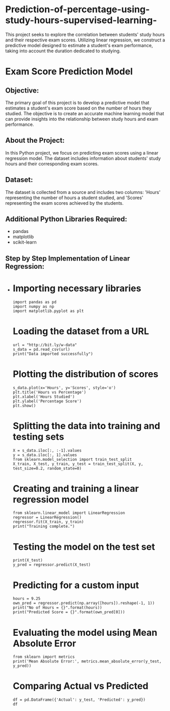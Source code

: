 # Prediction-of-percentage-using-study-hours-supervised-learning-
This project seeks to explore the correlation between students' study hours and their respective exam scores. Utilizing linear regression, we construct a predictive model designed to estimate a student's exam performance, taking into account the duration dedicated to studying.
# Exam Score Prediction Model

## Objective:

The primary goal of this project is to develop a predictive model that estimates a student's exam score based on the number of hours they studied. The objective is to create an accurate machine learning model that can provide insights into the relationship between study hours and exam performance.

## About the Project:

In this Python project, we focus on predicting exam scores using a linear regression model. The dataset includes information about students' study hours and their corresponding exam scores.

## Dataset:

The dataset is collected from a source and includes two columns: 'Hours' representing the number of hours a student studied, and 'Scores' representing the exam scores achieved by the students.

## Additional Python Libraries Required:

- pandas
- matplotlib
- scikit-learn


## Step by Step Implementation of Linear Regression:

<ul>
  <li> 
    
# Importing necessary libraries
    import pandas as pd
    import numpy as np  
    import matplotlib.pyplot as plt  

# Loading the dataset from a URL
    url = "http://bit.ly/w-data"
    s_data = pd.read_csv(url)
    print("Data imported successfully")

# Plotting the distribution of scores
    s_data.plot(x='Hours', y='Scores', style='o')  
    plt.title('Hours vs Percentage')  
    plt.xlabel('Hours Studied')  
    plt.ylabel('Percentage Score')  
    plt.show()

# Splitting the data into training and testing sets
    X = s_data.iloc[:, :-1].values  
    y = s_data.iloc[:, 1].values  
    from sklearn.model_selection import train_test_split  
    X_train, X_test, y_train, y_test = train_test_split(X, y, test_size=0.2, random_state=0) 

# Creating and training a linear regression model
    from sklearn.linear_model import LinearRegression  
    regressor = LinearRegression()  
    regressor.fit(X_train, y_train) 
    print("Training complete.")
        
# Testing the model on the test set
    print(X_test)
    y_pred = regressor.predict(X_test)

# Predicting for a custom input
    hours = 9.25
    own_pred = regressor.predict(np.array([hours]).reshape(-1, 1))
    print("No of Hours = {}".format(hours))
    print("Predicted Score = {}".format(own_pred[0]))

# Evaluating the model using Mean Absolute Error
    from sklearn import metrics  
    print('Mean Absolute Error:', metrics.mean_absolute_error(y_test, y_pred))


# Comparing Actual vs Predicted
    df = pd.DataFrame({'Actual': y_test, 'Predicted': y_pred})  
    df 
</li>

